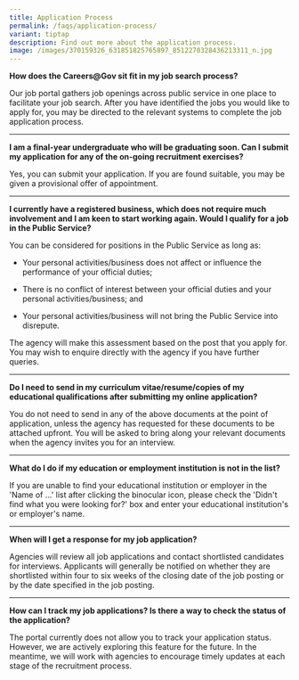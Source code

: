 ```yaml
---
title: Application Process
permalink: /faqs/application-process/
variant: tiptap
description: Find out more about the application process.
image: /images/370159326_631851825765897_8512270328436213311_n.jpg
---
```

<p><strong>How does the Careers@Gov sit fit in my job search process?</strong>
</p>
<p>Our job portal gathers job openings across public service in one place
to facilitate your job search. After you have identified the jobs you would
like to apply for, you may be directed to the relevant systems to complete
the job application process.</p>
<hr>
<p><strong>I am a final-year undergraduate who will be graduating soon. Can I submit my application for any of the on-going recruitment exercises?</strong>
</p>
<p>Yes, you can submit your application. If you are found suitable, you may
be given a provisional offer of appointment.</p>
<hr>
<p><strong>I currently have a registered business, which does not require much involvement and I am keen to start working again. Would I qualify for a job in the Public Service?</strong>
</p>
<p>You can be considered for positions in the Public Service as long as:</p>
<ul>
<li>
<p>Your personal activities/business does not affect or influence the performance
of your official duties;</p>
</li>
<li>
<p>There is no conflict of interest between your official duties and your
personal activities/business; and</p>
</li>
<li>
<p>Your personal activities/business will not bring the Public Service into
disrepute.</p>
</li>
</ul>
<p>The agency will make this assessment based on the post that you apply
for. You may wish to enquire directly with the agency if you have further
queries.</p>
<hr>
<p><strong>Do I need to send in my curriculum vitae/resume/copies of my educational qualifications after submitting my online application?</strong>
</p>
<p>You do not need to send in any of the above documents at the point of
application, unless the agency has requested for these documents to be
attached upfront. You will be asked to bring along your relevant documents
when the agency invites you for an interview.</p>
<hr>
<p><strong>What do I do if my education or employment institution is not in the list?</strong>
</p>
<p>If you are unable to find your educational institution or employer in
the 'Name of ...' list after clicking the binocular icon, please check
the 'Didn't find what you were looking for?' box and enter your educational
institution's or employer's name.</p>
<hr>
<p><strong>When will I get a response for my job application?</strong>
</p>
<p>Agencies will review all job applications and contact shortlisted candidates
for interviews. Applicants will generally be notified on whether they are
shortlisted within four to six weeks of the closing date of the job posting
or by the date specified in the job posting.</p>
<hr>
<p><strong>How can I track my job applications? Is there a way to check the status of the application?</strong>
</p>
<p>The portal currently does not allow you to track your application status.
However, we are actively exploring this feature for the future. In the
meantime, we will work with agencies to encourage timely updates at each
stage of the recruitment process.</p>
<p></p>